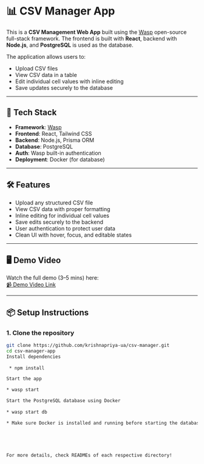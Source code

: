 # 📊 CSV Manager App

This is a **CSV Management Web App** built using the [Wasp](https://wasp-lang.dev) open-source full-stack framework. The frontend is built with **React**, backend with **Node.js**, and **PostgreSQL** is used as the database.

The application allows users to:
- Upload CSV files
- View CSV data in a table
- Edit individual cell values with inline editing
- Save updates securely to the database

---

## 🚀 Tech Stack

- **Framework**: [Wasp](https://wasp-lang.dev/)
- **Frontend**: React, Tailwind CSS
- **Backend**: Node.js, Prisma ORM
- **Database**: PostgreSQL
- **Auth**: Wasp built-in authentication
- **Deployment**: Docker (for database)

---

## 🛠️ Features

- Upload any structured CSV file
- View CSV data with proper formatting
- Inline editing for individual cell values
- Save edits securely to the backend
- User authentication to protect user data
- Clean UI with hover, focus, and editable states

---

## 🖥️ Demo Video

Watch the full demo (3–5 mins) here:  
[📹 Demo Video Link](https://your-demo-video-link.com) <!-- Replace this with your YouTube or Google Drive video link -->

---

## 📦 Setup Instructions

### 1. Clone the repository
```bash
git clone https://github.com/krishnapriya-ua/csv-manager.git
cd csv-manager-app
Install dependencies
  
 * npm install

Start the app

* wasp start

Start the PostgreSQL database using Docker
  
* wasp start db

* Make sure Docker is installed and running before starting the database.





For more details, check READMEs of each respective directory!
